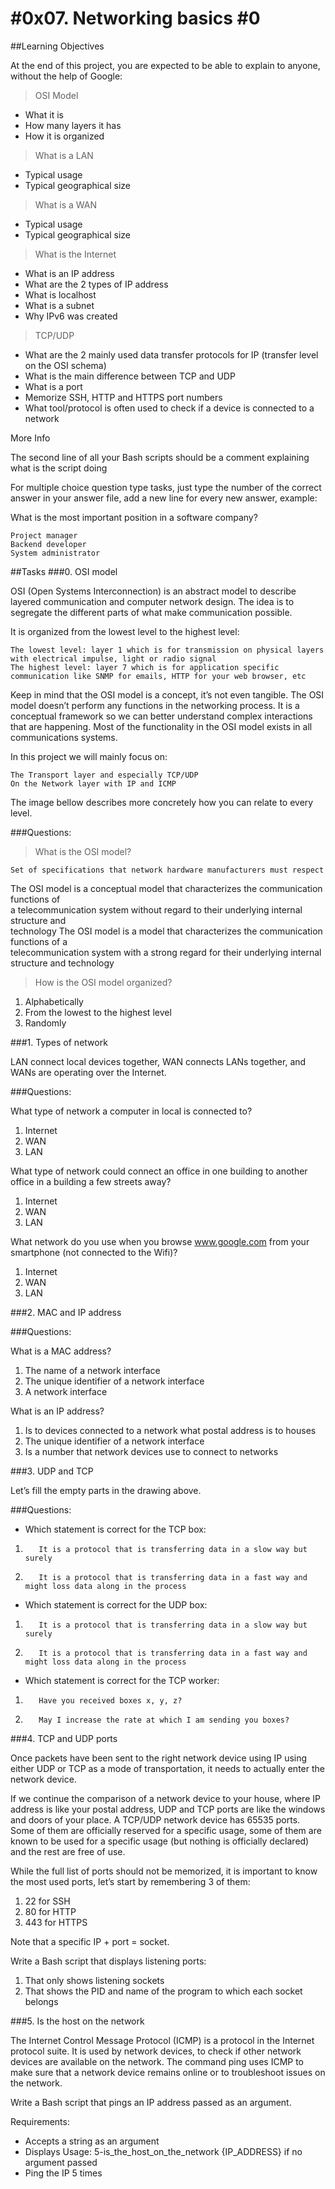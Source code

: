 #0x07. Networking basics #0
==========================

##Learning Objectives

At the end of this project, you are expected to be able to explain to anyone, without the help of Google:
> OSI Model

+    What it is
+    How many layers it has
+    How it is organized

> What is a LAN

+    Typical usage
+    Typical geographical size

> What is a WAN

+    Typical usage
+    Typical geographical size

> What is the Internet

+    What is an IP address
+    What are the 2 types of IP address
+    What is localhost
+    What is a subnet
+    Why IPv6 was created

> TCP/UDP

+    What are the 2 mainly used data transfer protocols for IP (transfer level on the OSI schema)
+    What is the main difference between TCP and UDP
+    What is a port
+    Memorize SSH, HTTP and HTTPS port numbers
+    What tool/protocol is often used to check if a device is connected to a network





More Info

The second line of all your Bash scripts should be a comment explaining what is the script doing

For multiple choice question type tasks, just type the number of the correct answer in your answer file, add a new line for every new answer, example:

What is the most important position in a software company?

    Project manager
    Backend developer
    System administrator






##Tasks
###0. OSI model

OSI (Open Systems Interconnection) is an abstract model to describe layered communication and computer network design. The idea is to segregate the different parts of what make communication possible.

It is organized from the lowest level to the highest level:

    The lowest level: layer 1 which is for transmission on physical layers with electrical impulse, light or radio signal
    The highest level: layer 7 which is for application specific communication like SNMP for emails, HTTP for your web browser, etc

Keep in mind that the OSI model is a concept, it’s not even tangible. The OSI model doesn’t perform any functions in the networking process. It is a conceptual framework so we can better understand complex interactions that are happening. Most of the functionality in the OSI model exists in all communications systems.



In this project we will mainly focus on:

    The Transport layer and especially TCP/UDP
    On the Network layer with IP and ICMP

The image bellow describes more concretely how you can relate to every level.


###Questions:

> What is the OSI model?

    Set of specifications that network hardware manufacturers must respect  
The OSI model is a conceptual model that characterizes the communication functions of  
a telecommunication system without regard to their underlying internal structure and  
technology
    The OSI model is a model that characterizes the communication functions of a  
telecommunication system with a strong regard for their underlying internal structure and technology

> How is the OSI model organized?

1.    Alphabetically
2.    From the lowest to the highest level
3.    Randomly



###1. Types of network

LAN connect local devices together, WAN connects LANs together, and WANs are operating over the Internet.

###Questions:

What type of network a computer in local is connected to?

1.    Internet
2.    WAN
3.    LAN

What type of network could connect an office in one building to another office in a building a few streets away?

1.    Internet
2.    WAN
3.    LAN

What network do you use when you browse www.google.com from your smartphone (not connected to the Wifi)?

1.    Internet
2.    WAN
3.    LAN




###2. MAC and IP address

###Questions:

What is a MAC address?

1.    The name of a network interface
2.    The unique identifier of a network interface
3.    A network interface

What is an IP address?

1.    Is to devices connected to a network what postal address is to houses
2.    The unique identifier of a network interface
3.    Is a number that network devices use to connect to networks




###3. UDP and TCP 

Let’s fill the empty parts in the drawing above.

###Questions:

+    Which statement is correct for the TCP box:
1.        It is a protocol that is transferring data in a slow way but surely
2.        It is a protocol that is transferring data in a fast way and might loss data along in the process
+    Which statement is correct for the UDP box:
1.        It is a protocol that is transferring data in a slow way but surely
2.        It is a protocol that is transferring data in a fast way and might loss data along in the process
+    Which statement is correct for the TCP worker:
1.        Have you received boxes x, y, z?
2.        May I increase the rate at which I am sending you boxes?





###4. TCP and UDP ports

Once packets have been sent to the right network device using IP using either UDP or TCP as a mode of transportation, it needs to actually enter the network device.

If we continue the comparison of a network device to your house, where IP address is like your postal address, UDP and TCP ports are like the windows and doors of your place. A TCP/UDP network device has 65535 ports. Some of them are officially reserved for a specific usage, some of them are known to be used for a specific usage (but nothing is officially declared) and the rest are free of use.

While the full list of ports should not be memorized, it is important to know the most used ports, let’s start by remembering 3 of them:

1.    22 for SSH
2.    80 for HTTP
3.    443 for HTTPS

Note that a specific IP + port = socket.

Write a Bash script that displays listening ports:

1.    That only shows listening sockets
2.    That shows the PID and name of the program to which each socket belongs






###5. Is the host on the network

The Internet Control Message Protocol (ICMP) is a protocol in the Internet protocol suite. It is used by network devices, to check if other network devices are available on the network. The command ping uses ICMP to make sure that a network device remains online or to troubleshoot issues on the network.

Write a Bash script that pings an IP address passed as an argument.

Requirements:

+    Accepts a string as an argument
+    Displays Usage: 5-is_the_host_on_the_network {IP_ADDRESS} if no argument passed
+    Ping the IP 5 times

